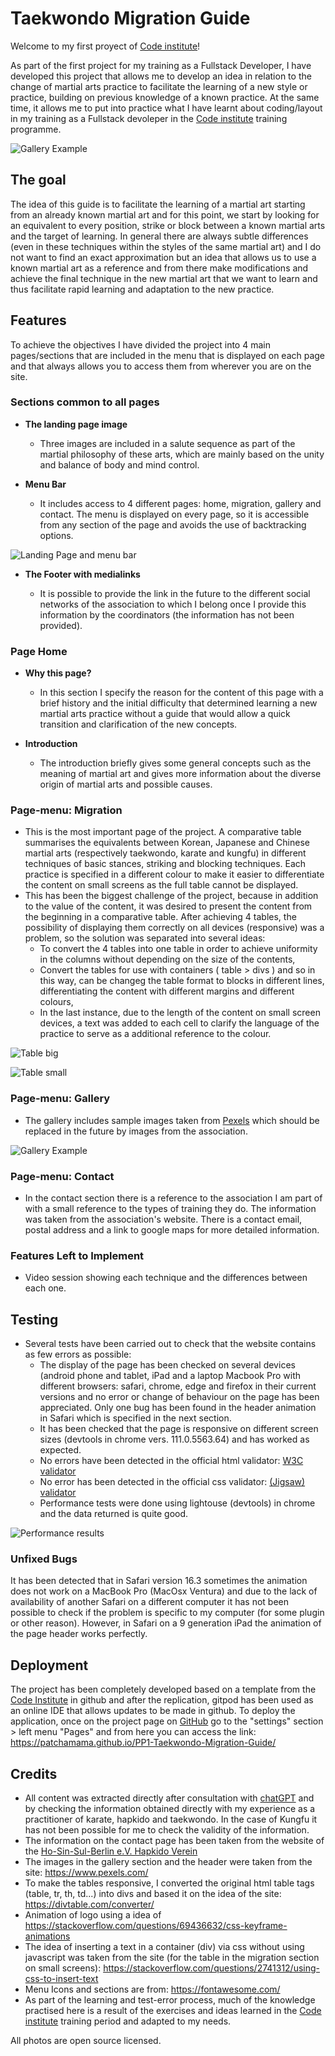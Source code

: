 
# Taekwondo Migration Guide

Welcome to my first proyect of [Code institute](https://codeinstitute.net)!

As part of the first project for my training as a Fullstack Developer, I have developed this project that allows me to develop an idea in relation to the change of martial arts practice to facilitate the learning of a new style or practice, building on previous knowledge of a known practice. At the same time, it allows me to put into practice what I have learnt about coding/layout in my training as a Fullstack devoleper in the [Code institute](https://codeinstitute.net) training programme.

![Gallery Example](https://github.com/patchamama/PP1-Taekwondo-Migration-Guide/doc/screen-shot-responsive.png)

## The goal

The idea of this guide is to facilitate the learning of a martial art starting from an already known martial art and for this point, we start by looking for an equivalent to every position, strike or block between a known martial arts and the target of learning. In general there are always subtle differences (even in these techniques within the styles of the same martial art) and I do not want to find an exact approximation but an idea that allows us to use a known martial art as a reference and from there make modifications and achieve the final technique in the new martial art that we want to learn and thus facilitate rapid learning and adaptation to the new practice.

## Features

To achieve the objectives I have divided the project into 4 main pages/sections that are included in the menu that is displayed on each page and that always allows you to access them from wherever you are on the site.

### Sections common to all pages

- __The landing page image__

  - Three images are included in a salute sequence as part of the martial philosophy of these arts, which are mainly based on the unity and balance of body and mind control.

- __Menu Bar__

  - It includes access to 4 different pages: home, migration, gallery and contact. The menu is displayed on every page, so it is accessible from any section of the page and avoids the use of backtracking options.   

![Landing Page and menu bar](https://github.com/patchamama/PP1-Taekwondo-Migration-Guide/doc/menu-landing-page.png)

- __The Footer with medialinks__ 

  - It is possible to provide the link in the future to the different social networks of the association to which I belong once I provide this information by the coordinators (the information has not been provided). 

### Page Home

- __Why this page?__

  - In this section I specify the reason for the content of this page with a brief history and the initial difficulty that determined learning a new martial arts practice without a guide that would allow a quick transition and clarification of the new concepts.

- __Introduction__

  - The introduction briefly gives some general concepts such as the meaning of martial art and gives more information about the diverse origin of martial arts and possible causes. 

### Page-menu: Migration

  - This is the most important page of the project. A comparative table summarises the equivalents between Korean, Japanese and Chinese martial arts (respectively taekwondo, karate and kungfu) in different techniques of basic stances, striking and blocking techniques. Each practice is specified in a different colour to make it easier to differentiate the content on small screens as the full table cannot be displayed.
  - This has been the biggest challenge of the project, because in addition to the value of the content, it was desired to present the content from the beginning in a comparative table. After achieving 4 tables, the possibility of displaying them correctly on all devices (responsive) was a problem, so the solution was separated into several ideas:
    - To convert the 4 tables into one table in order to achieve uniformity in the columns without depending on the size of the contents,
    - Convert the tables for use with containers ( table > divs ) and so in this way, can be changeg the table format to blocks in different lines, differentiating the content with different margins and different colours,
    - In the last instance, due to the length of the content on small screen devices, a text was added to each cell to clarify the language of the practice to serve as a additional reference to the colour.

![Table big](https://github.com/patchamama/PP1-Taekwondo-Migration-Guide/doc/table-big.png)

![Table small](https://github.com/patchamama/PP1-Taekwondo-Migration-Guide/doc/table-small.png)

### Page-menu: Gallery

  - The gallery includes sample images taken from [Pexels](https://www.pexels.com/) which should be replaced in the future by images from the association.

![Gallery Example](https://github.com/patchamama/PP1-Taekwondo-Migration-Guide/doc/gallery-sample.png)

### Page-menu: Contact

  - In the contact section there is a reference to the association I am part of with a small reference to the types of training they do. The information was taken from the association's website. There is a contact email, postal address and a link to google maps for more detailed information.

### Features Left to Implement

  - Video session showing each technique and the differences between each one.

## Testing 

  - Several tests have been carried out to check that the website contains as few errors as possible:
    - The display of the page has been checked on several devices (android phone and tablet, iPad and a laptop Macbook Pro with different browsers: safari, chrome, edge and firefox in their current versions and no error or change of behaviour on the page has been appreciated. Only one bug has been found in the header animation in Safari which is specified in the next section.
    - It has been checked that the page is responsive on different screen sizes (devtools in chrome vers. 111.0.5563.64) and has worked as expected.
    - No errors have been detected in the official html validator: [W3C validator](https://validator.w3.org/nu/?doc=https://patchamama.github.io/PP1-Taekwondo-Migration-Guide/)
    - No error has been detected in the official css validator: [(Jigsaw) validator](https://jigsaw.w3.org/css-validator/validator?uri=https://patchamama.github.io/PP1-Taekwondo-Migration-Guide/&profile=css3svg&usermedium=all&warning=1&vextwarning=&lang=en#css)
    - Performance tests were done using lightouse (devtools) in chrome and the data returned is quite good.

![Performance results](https://github.com/patchamama/PP1-Taekwondo-Migration-Guide/doc/performance.png)


### Unfixed Bugs

It has been detected that in Safari version 16.3 sometimes the animation does not work on a MacBook Pro (MacOsx Ventura) and due to the lack of availability of another Safari on a different computer it has not been possible to check if the problem is specific to my computer (for some plugin or other reason). However, in Safari on a 9 generation iPad the animation of the page header works perfectly.

## Deployment

The project has been completely developed based on a template from the [Code Institute](https://github.com/Code-Institute-Org/gitpod-full-template) in github and after the replication, gitpod has been used as an online IDE that allows updates to be made in github. To deploy the application, once on the project page on [GitHub](https://github.com/patchamama/PP1-Taekwondo-Migration-Guide) go to the "settings" section > left menu "Pages" and from here you can access the link: https://patchamama.github.io/PP1-Taekwondo-Migration-Guide/ 

## Credits 

- All content was extracted directly after consultation with [chatGPT](https://openai.com/blog/chatgpt) and by checking the information obtained directly with my experience as a practitioner of karate, hapkido and taekwondo. In the case of Kungfu it has not been possible for me to check the validity of the information.
- The information on the contact page has been taken from the website of the [Ho-Sin-Sul-Berlin e.V. Hapkido Verein](http://www.hosinsul-berlin-ev.de/training/)
- The images in the gallery section and the header were taken from the site: https://www.pexels.com/
- To make the tables responsive, I converted the original html table tags (table, tr, th, td...) into divs and based it on the idea of the site: https://divtable.com/converter/
- Animation of logo using a idea of https://stackoverflow.com/questions/69436632/css-keyframe-animations
- The idea of inserting a text in a container (div) via css without using javascript was taken from the site (for the table in the migration section on small screens): https://stackoverflow.com/questions/2741312/using-css-to-insert-text
- Menu Icons and sections are from: https://fontawesome.com/
- As part of the learning and test-error process, much of the knowledge practised here is a result of the exercises and ideas learned in the [Code institute](https://codeinstitute.net) training period and adapted to my needs.

All photos are open source licensed.
